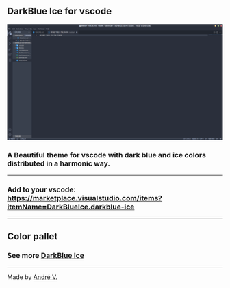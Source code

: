 ## DarkBlue Ice for vscode
<img src='images/example.png'>

### A Beautiful theme for vscode with dark blue and ice colors distributed in a harmonic way.

---

### Add to your vscode: https://marketplace.visualstudio.com/items?itemName=DarkBlueIce.darkblue-ice

---

## Color pallet

### See more [DarkBlue Ice](https://github.com/Dedsd/DarkBlue-Ice)

---

Made by [André V.](https://github.com/Dedsd)